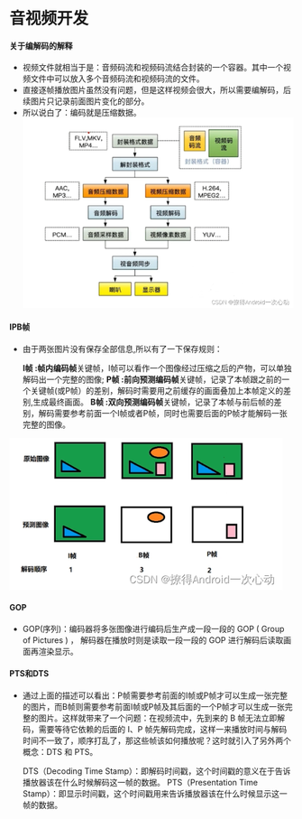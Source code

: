 # 音视频开发

#### 关于编解码的解释

+ 视频文件就相当于是：音频码流和视频码流结合封装的一个容器。其中一个视频文件中可以放入多个音频码流和视频码流的文件。
+ 直接逐帧播放图片虽然没有问题，但是这样视频会很大，所以需要编解码，后续图片只记录前面图片变化的部分。
+ 所以说白了：编码就是压缩数据。
![](image/avabout.png)

#### IPB帧
+ 由于两张图片没有保存全部信息,所以有了一下保存规则：


    **l帧 :帧内编码帧**关键帧，l帧可以看作一个图像经过压缩之后的产物，可以单独解码出一个完整的图像;
    **P帧 :前向预测编码帧**关键帧，记录了本帧跟之前的一个关键帧(或P帧）的差别，解码时需要用之前缓存的画面叠加上本帧定义的差别,生成最终画面。
    **B帧 :双向预测编码帧**关键帧，记录了本帧与前后帧的差别，解码需要参考前面一个l帧或者P帧，同时也需要后面的P帧才能解码一张完整的图像。

![](image/ibp.png)

#### GOP

+ GOP(序列)：编码器将多张图像进行编码后生产成一段一段的 GOP ( Group of Pictures ) ， 解码器在播放时则是读取一段一段的 GOP 进行解码后读取画面再渲染显示。

#### PTS和DTS
+ 通过上面的描述可以看出：P帧需要参考前面的I帧或P帧才可以生成一张完整的图片，而B帧则需要参考前面I帧或P帧及其后面的一个P帧才可以生成一张完整的图片。这样就带来了一个问题：在视频流中，先到来的 B 帧无法立即解码，需要等待它依赖的后面的 I、P 帧先解码完成，这样一来播放时间与解码时间不一致了，顺序打乱了，那这些帧该如何播放呢？这时就引入了另外两个概念：DTS 和 PTS。


    DTS（Decoding Time Stamp）：即解码时间戳，这个时间戳的意义在于告诉播放器该在什么时候解码这一帧的数据。
    PTS（Presentation Time Stamp）：即显示时间戳，这个时间戳用来告诉播放器该在什么时候显示这一帧的数据。


#### 
